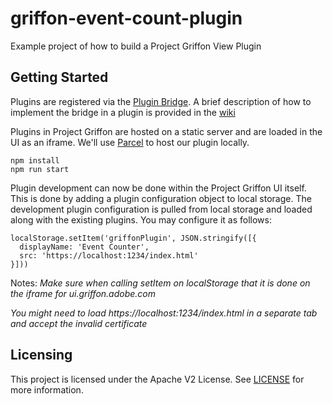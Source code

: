 # griffon-event-count-plugin
Example project of how to build a Project Griffon View Plugin

## Getting Started
Plugins are registered via the [Plugin Bridge](https://github.com/adobe/griffon-plugin-bridge). A brief description of how to implement the bridge in a plugin is provided in the [wiki](https://github.com/adobe/griffon-event-count-plugin/wiki)

Plugins in Project Griffon are hosted on a static server and are loaded in the UI as an iframe. We'll use [Parcel](https://parceljs.org/) to host our plugin locally.

```
npm install
npm run start
```

Plugin development can now be done within the Project Griffon UI itself. This is done by adding a plugin configuration object to local storage. The development plugin configuration is pulled from local storage and loaded along with the existing plugins. 
You may configure it as follows:

```
localStorage.setItem('griffonPlugin', JSON.stringify([{
  displayName: 'Event Counter',
  src: 'https://localhost:1234/index.html'
}]))
```

Notes: 
_Make sure when calling setItem on localStorage that it is done on the iframe for ui.griffon.adobe.com_

_You might need to load https://localhost:1234/index.html in a separate tab and accept the invalid certificate_

## Licensing

This project is licensed under the Apache V2 License. See [LICENSE](LICENSE.md) for more information.
